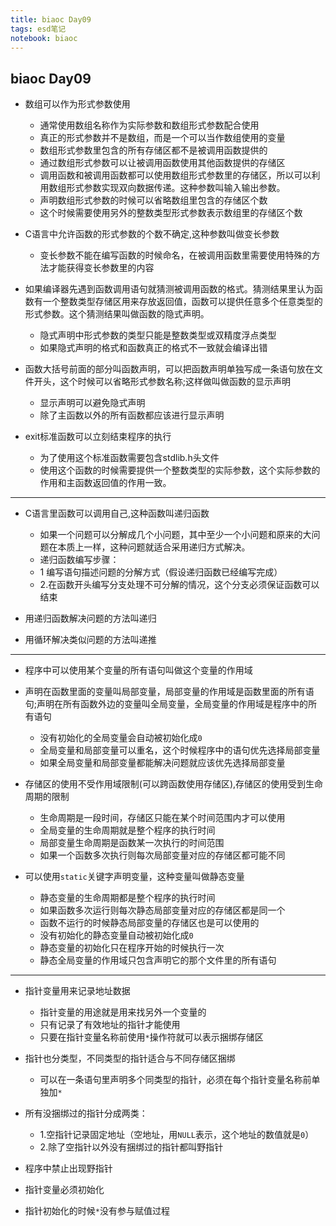 ```yaml
---
title: biaoc Day09
tags: esd笔记
notebook: biaoc
---
```

## biaoc Day09

* 数组可以作为形式参数使用
	* 通常使用数组名称作为实际参数和数组形式参数配合使用
	* 真正的形式参数并不是数组，而是一个可以当作数组使用的变量
	* 数组形式参数里包含的所有存储区都不是被调用函数提供的
	* 通过数组形式参数可以让被调用函数使用其他函数提供的存储区
	* 调用函数和被调用函数都可以使用数组形式参数里的存储区，所以可以利用数组形式参数实现双向数据传递。这种参数叫输入输出参数。
	* 声明数组形式参数的时候可以省略数组里包含的存储区个数
	* 这个时候需要使用另外的整数类型形式参数表示数组里的存储区个数

* C语言中允许函数的形式参数的个数不确定,这种参数叫做变长参数
	* 变长参数不能在编写函数的时候命名，在被调用函数里需要使用特殊的方法才能获得变长参数里的内容

* 如果编译器先遇到函数调用语句就猜测被调用函数的格式。猜测结果里认为函数有一个整数类型存储区用来存放返回值，函数可以提供任意多个任意类型的形式参数。这个猜测结果叫做函数的隐式声明。
	* 隐式声明中形式参数的类型只能是整数类型或双精度浮点类型
	* 如果隐式声明的格式和函数真正的格式不一致就会编译出错
* 函数大括号前面的部分叫函数声明，可以把函数声明单独写成一条语句放在文件开头，这个时候可以省略形式参数名称;这样做叫做函数的显示声明
	* 显示声明可以避免隐式声明
	* 除了主函数以外的所有函数都应该进行显示声明

* exit标准函数可以立刻结束程序的执行
	* 为了使用这个标准函数需要包含stdlib.h头文件
	* 使用这个函数的时候需要提供一个整数类型的实际参数，这个实际参数的作用和主函数返回值的作用一致。
---
* C语言里函数可以调用自己,这种函数叫递归函数
    * 如果一个问题可以分解成几个小问题，其中至少一个小问题和原来的大问题在本质上一样，这种问题就适合采用递归方式解决。
    * 递归函数编写步骤：
    * 1 编写语句描述问题的分解方式（假设递归函数已经编写完成）
	* 2.在函数开头编写分支处理不可分解的情况，这个分支必须保证函数可以结束

* 用递归函数解决问题的方法叫递归
* 用循环解决类似问题的方法叫递推
---
* 程序中可以使用某个变量的所有语句叫做这个变量的作用域
* 声明在函数里面的变量叫局部变量，局部变量的作用域是函数里面的所有语句;声明在所有函数外边的变量叫全局变量，全局变量的作用域是程序中的所有语句

    * 没有初始化的全局变量会自动被初始化成`0`
	* 全局变量和局部变量可以重名，这个时候程序中的语句优先选择局部变量
	* 如果全局变量和局部变量都能解决问题就应该优先选择局部变量

* 存储区的使用不受作用域限制(可以跨函数使用存储区),存储区的使用受到生命周期的限制
	* 生命周期是一段时间，存储区只能在某个时间范围内才可以使用
	* 全局变量的生命周期就是整个程序的执行时间
	* 局部变量生命周期是函数某一次执行的时间范围
	* 如果一个函数多次执行则每次局部变量对应的存储区都可能不同

* 可以使用`static`关键字声明变量，这种变量叫做静态变量
	* 静态变量的生命周期都是整个程序的执行时间
	* 如果函数多次运行则每次静态局部变量对应的存储区都是同一个
	* 函数不运行的时候静态局部变量的存储区也是可以使用的
	* 没有初始化的静态变量自动被初始化成`0`
	* 静态变量的初始化只在程序开始的时候执行一次
	* 静态全局变量的作用域只包含声明它的那个文件里的所有语句
---
* 指针变量用来记录地址数据
	* 指针变量的用途就是用来找另外一个变量的
	* 只有记录了有效地址的指针才能使用
	* 只要在指针变量名称前使用`*`操作符就可以表示捆绑存储区

* 指针也分类型，不同类型的指针适合与不同存储区捆绑
    * 可以在一条语句里声明多个同类型的指针，必须在每个指针变量名称前单独加`*`

* 所有没捆绑过的指针分成两类：
	* 1.空指针记录固定地址（空地址，用`NULL`表示，这个地址的数值就是`0`）
	* 2.除了空指针以外没有捆绑过的指针都叫野指针

* 程序中禁止出现野指针
* 指针变量必须初始化
* 指针初始化的时候`*`没有参与赋值过程
